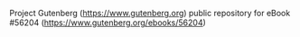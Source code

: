 Project Gutenberg (https://www.gutenberg.org) public repository for
eBook #56204 (https://www.gutenberg.org/ebooks/56204)
